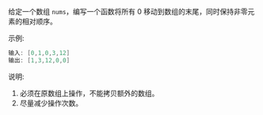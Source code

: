 给定一个数组 `nums`，编写一个函数将所有 0 移动到数组的末尾，同时保持非零元素的相对顺序。

示例:

```c
输入: [0,1,0,3,12]
输出: [1,3,12,0,0]
```


说明:

1. 必须在原数组上操作，不能拷贝额外的数组。
2. 尽量减少操作次数。

